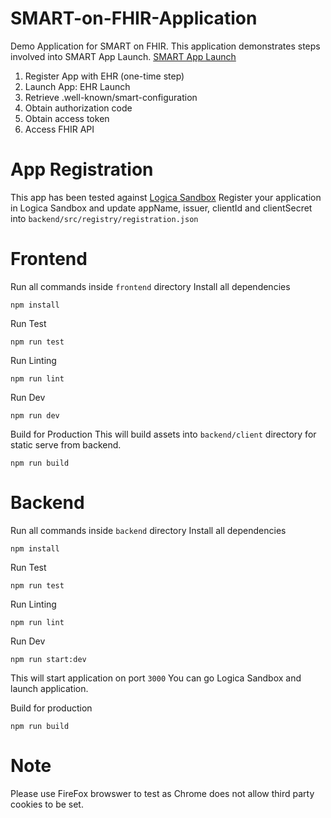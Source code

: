 # SMART-on-FHIR-Application
Demo Application for SMART on FHIR. This application demonstrates steps involved into SMART App Launch.
[SMART App Launch](https://build.fhir.org/ig/HL7/smart-app-launch/app-launch.html)

1. Register App with EHR (one-time step)
2. Launch App: EHR Launch
3. Retrieve .well-known/smart-configuration
4. Obtain authorization code
5. Obtain access token
6. Access FHIR API

# App Registration
This app has been tested against [Logica Sandbox](https://sandbox.logicahealth.org/)
Register your application in Logica Sandbox and update appName, issuer, clientId and clientSecret
into `backend/src/registry/registration.json`

# Frontend
Run all commands inside `frontend` directory
Install all dependencies

```
npm install
```

Run Test

```
npm run test
```

Run Linting

```
npm run lint
```

Run Dev

```
npm run dev
```

Build for Production
This will build assets into `backend/client` directory for static serve from backend.

```
npm run build
```


# Backend
Run all commands inside `backend` directory
Install all dependencies

```
npm install
```

Run Test

```
npm run test
```

Run Linting

```
npm run lint
```

Run Dev

```
npm run start:dev
```
This will start application on port `3000`
You can go Logica Sandbox and launch application.

Build for production

```
npm run build
```

# Note
Please use FireFox browswer to test as Chrome does not allow third party cookies to be set.